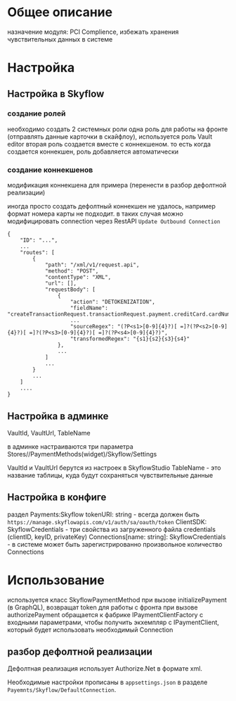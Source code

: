 # Общее описание

назначение модуля: PCI Complience, избежать хранения чувствительных данных в системе

# Настройка

## Настройка в Skyflow

### создание ролей
необходимо создать 2 системных роли
одна роль для работы на фронте (отправлять данные карточки в скайфлоу), используется роль Vault editor
вторая роль создается вместе с коннекшеном. то есть когда создается коннекшен, роль добавляется автоматически

### создание коннекшенов
модификация коннекшена для примера (перенести в разбор дефолтной реализации)

иногда просто создать дефолтный коннекшен не удалось, например формат номера карты не подходит. в таких случая можно модифицировать connection через RestAPI
`Update Outbound Connection`
```
{
    "ID": "...",
	...
    "routes": [
        {
            "path": "/xml/v1/request.api",
            "method": "POST",
            "contentType": "XML",
            "url": [],
            "requestBody": [
                {
                    "action": "DETOKENIZATION",
                    "fieldName": "createTransactionRequest.transactionRequest.payment.creditCard.cardNumber",
					...
                    "sourceRegex": "(?P<s1>[0-9]{4}?)[ =]?(?P<s2>[0-9]{4}?)[ =]?(?P<s3>[0-9]{4}?)[ =]?(?P<s4>[0-9]{4}?)",
                    "transformedRegex": "{s1}{s2}{s3}{s4}"
                },
				...
			]
			...
		}
		...
	]
	....
}
```



## Настройка в админке

VaultId, VaultUrl, TableName

в админке настраиваются три параметра
Stores/<storeId>/PaymentMethods(widget)/Skyflow/Settings

VaultId и VaultUrl берутся из настроек в SkyflowStudio
TableName - это название таблицы, куда будут сохраняться чувствительные данные


## Настройка в конфиге

раздел Payments:Skyflow
tokenURI: string -  всегда должен быть `https://manage.skyflowapis.com/v1/auth/sa/oauth/token`
ClientSDK: SkyflowCredentials - три свойства из загруженного файла credentials (clientID, keyID, privateKey)
Connections[name: string]: SkyflowCredentials - в системе может быть зарегистрированно произвольное количество Connections


# Использование

используется класс SkyflowPaymentMethod
при вызове initializePayment (в GraphQL), возвращат token для работы с фронта
при вызове authorizePayment обращается к фабрике IPaymentClientFactory с входными параметрами, чтобы получить экхемпляр с IPaymentClient, который будет использовать необходимый Connection

## разбор дефолтной реализации
Дефолтная реализация использует Authorize.Net в формате xml.

Необходимые настройки прописаны в `appsettings.json` в разделе `Payemnts/Skyflow/DefaultConnection`.




